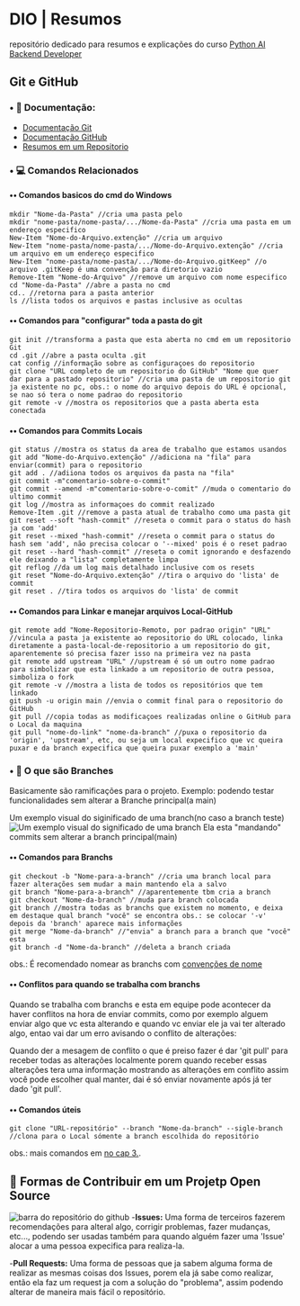 # DIO | Resumos
repositório dedicado para resumos e explicações do curso [Python AI Backend Developer](https://web.dio.me/track/coding-future-vivo-python-ai-backend-developer)

## Git e GitHub
### • 📝 Documentação:
- [Documentação Git](https://git-scm.com/doc)
- [Documentação GitHub](https://docs.github.com/)
- [Resumos em um Repositorio](https://github.com/elidianaandrade/dio-curso-git-github)
### • 💻 Comandos Relacionados
#### •• Comandos basicos do cmd do Windows
```
mkdir "Nome-da-Pasta" //cria uma pasta pelo
mkdir "nome-pasta/nome-pasta/.../Nome-da-Pasta" //cria uma pasta em um endereço especifico
New-Item "Nome-do-Arquivo.extenção" //cria um arquivo
New-Item "nome-pasta/nome-pasta/.../Nome-do-Arquivo.extenção" //cria um arquivo em um endereço especifico
New-Item "nome-pasta/nome-pasta/.../Nome-do-Arquivo.gitKeep" //o arquivo .gitKeep é uma convenção para diretorio vazio
Remove-Item "Nome-do-Arquivo" //remove um arquivo com nome especifico
cd "Nome-da-Pasta" //abre a pasta no cmd
cd.. //retorna para a pasta anterior
ls //lista todos os arquivos e pastas inclusive as ocultas
```
#### •• Comandos para "configurar" toda a pasta do git

```
git init //transforma a pasta que esta aberta no cmd em um repositorio Git
cd .git //abre a pasta oculta .git
cat config //informação sobre as configuraçoes do repositorio
git clone "URL completo de um repositorio do GitHub" "Nome que quer dar para a pastado repositorio" //cria uma pasta de um repositorio git ja existente no pc, obs.: o nome do arquivo depois do URL é opcional, se nao só tera o nome padrao do repositorio
git remote -v //mostra os repositorios que a pasta aberta esta conectada
```
#### •• Comandos para Commits Locais

```
git status //mostra os status da area de trabalho que estamos usandos
git add "Nome-do-Arquivo.extenção" //adiciona na "fila" para enviar(commit) para o repositorio
git add . //adiiona todos os arquivos da pasta na "fila"
git commit -m"comentario-sobre-o-commit"
git commit --amend -m"comentario-sobre-o-comit" //muda o comentario do ultimo commit
git log //mostra as informaçoes do commit realizado
Remove-Item .git //remove a pasta atual de trabalho como uma pasta git
git reset --soft "hash-commit" //reseta o commit para o status do hash ja com 'add' 
git reset --mixed "hash-commit" //reseta o commit para o status do hash sem 'add', não precisa colocar o '--mixed' pois é o reset padrao
git reset --hard "hash-commit" //reseta o comit ignorando e desfazendo ele deixando a "lista" completamente limpa
git reflog //da um log mais detalhado inclusive com os resets
git reset "Nome-do-Arquivo.extenção" //tira o arquivo do 'lista' de commit 
git reset . //tira todos os arquivos do 'lista' de commit
```
#### •• Comandos para Linkar e manejar arquivos Local-GitHub
```
git remote add "Nome-Repositorio-Remoto, por padrao origin" "URL" //vincula a pasta ja existente ao repositorio do URL colocado, linka diretamente a pasta-local-de-repositorio a um repositorio do git, aparentemente só precisa fazer isso na primeira vez na pasta
git remote add upstream "URL" //upstream é só um outro nome padrao para simbolizar que esta linkado a um repositorio de outra pessoa, simboliza o fork
git remote -v //mostra a lista de todos os repositórios que tem linkado
git push -u origin main //envia o commit final para o repositorio do GitHub
git pull //copia todas as modificaçoes realizadas online o GitHub para o Local da maquina
git pull "nome-do-link" "nome-da-branch" //puxa o repositorio da 'origin', 'upstream', etc, ou seja um local expecifico que vc queira puxar e da branch expecifica que queira puxar exemplo a 'main' 
```
### • 🌿 O que são Branches
Basicamente são ramificações para o projeto.
Exemplo: podendo testar funcionalidades sem alterar a Branche principal(a main)

Um exemplo visual do siginificado de uma branch(no caso a branch teste)
![Um exemplo visual do significado de uma branch](https://i.imgur.com/sLQJfIm.png)
Ela esta "mandando" commits sem alterar a branch principal(main)

#### •• Comandos para Branchs
```
git checkout -b "Nome-para-a-branch" //cria uma branch local para fazer alterações sem mudar a main mantendo ela a salvo
git branch "Nome-para-a-branch" //aparentemente tbm cria a branch
git checkout "Nome-da-branch" //muda para branch colocada
git branch //mostra todas as branchs que existem no momento, e deixa em destaque qual branch "você" se encontra obs.: se colocar '-v' depois da 'branch' aparece mais informações
git merge "Nome-da-branch" //"envia" a branch para a branch que "você" esta
git branch -d "Nome-da-branch" //deleta a branch criada
```
obs.: É recomendado nomear as branchs com [convenções de nome](https://gist.github.com/digitaljhelms/4287848)

#### •• Conflitos para quando se trabalha com branchs
Quando se trabalha com branchs e esta em equipe pode acontecer da haver conflitos na hora de enviar commits, como por exemplo alguem enviar algo que vc esta alterando e quando vc enviar ele ja vai ter alterado algo, entao vai dar um erro avisando o conflito de alterações:

Quando der a mesagem de conflito o que é preiso fazer é dar 'git pull' para receber todas as alterações localmente porem quando receber essas alterações tera uma informação mostrando as alterações em conflito assim você pode escolher qual manter, dai é só enviar novamente após já ter dado 'git pull'.
#### •• Comandos úteis
```
git clone "URL-repositório" --branch "Nome-da-branch" --sigle-branch //clona para o Local sómente a branch escolhida do repositório 
```
obs.: mais comandos em [no cap 3.](https://git-scm.com/book/en/v2).

## 🤝 Formas de Contribuir em um Projetp Open Source
![barra do repositório do github](https://i.imgur.com/3ASLWxw.png)
-**Issues:**
	Uma forma de terceiros fazerem recomendações para alteral algo, corrigir problemas, fazer mudanças, etc..., podendo ser usadas também para quando alguém fazer uma 'Issue' alocar a uma pessoa expecifica para realiza-la.
 
 -**Pull Requests:**
 	Uma forma de pessoas que ja sabem alguma forma de realizar as mesmas coisas dos Issues, porem ela já sabe como realizar, então ela faz um request ja com a solução do "problema", assim podendo alterar de maneira mais fácil o repositório.
